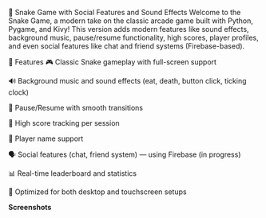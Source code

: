 🐍 Snake Game with Social Features and Sound Effects
Welcome to the Snake Game, a modern take on the classic arcade game built with Python, Pygame, and Kivy! This version adds modern features like sound effects, background music, pause/resume functionality, high scores, player profiles, and even social features like chat and friend systems (Firebase-based).

🚀 Features
🎮 Classic Snake gameplay with full-screen support

🔊 Background music and sound effects (eat, death, button click, ticking clock)

🧠 Pause/Resume with smooth transitions

🥇 High score tracking per session

👤 Player name support

🗣️ Social features (chat, friend system) — using Firebase (in progress)

📊 Real-time leaderboard and statistics

📱 Optimized for both desktop and touchscreen setups


**Screenshots**
